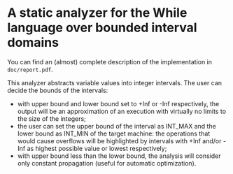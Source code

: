 # A static analyzer for the While language over bounded interval domains

You can find an (almost) complete description of the implementation in `doc/report.pdf`.

This analyzer abstracts variable values into integer intervals. The user can decide the bounds of the intervals:
- with upper bound and lower bound set to +Inf or -Inf respectively, the output will be an approximation of an execution with virtually no limits to the size of the integers; 
- the user can set the upper bound of the interval as INT_MAX and the lower bound as INT_MIN of the target machine: the operations that would cause overflows will be highlighted by intervals with +Inf and/or -Inf as highest possible value or lowest respectively;
- with upper bound less than the lower bound, the analysis will consider only constant propagation (useful for automatic optimization).

